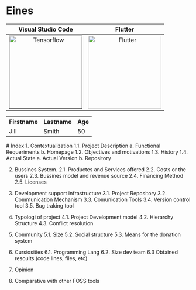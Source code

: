<!-- TITLE: 1. Home -->
<!-- SUBTITLE: A quick summary of Home -->

# Eines

| Visual Studio Code| Flutter |
|:-------------------------:|:-------------------------:|
|  [<img width="200" alt="Tensorflow" src="https://mospaw.com/wp-content/uploads/2018/07/Visual_Studio_code_logo-274x300.pnghttps://wiki-js-epl.herokuapp.com/visual-studio-code">]()|[<img width="200" alt="Flutter" src="https://pbs.twimg.com/profile_images/760249570085314560/yCrkrbl3_400x400.jpg">](https://wiki-js-epl.herokuapp.com/flutter) 

 <table style="width:100%">
  <tr>
    <th>Firstname</th>
    <th>Lastname</th>
    <th>Age</th>
  </tr>
  <tr>
    <td>Jill</td>
    <td>Smith</td>
    <td>50</td>
  </tr>
</table> 
# Índex
1. Contextualization
	1.1. Project Description
        a. Functional Requeriments
				b. Homepage
	1.2. Objectives and motivations
    1.3. History
    1.4. Actual State
        a. Actual Version
        b. Repository 

2. Bussines System.
    2.1. Productes and Services offered
    2.2. Costs or the users
    2.3. Bussines model and revenue source
    2.4. Financing Method
    2.5. Licenses

3. Development support infrastructure
    3.1. Project Repository
    3.2. Communication Mechanism
    3.3. Comunication Tools
    3.4. Version control tool
    3.5. Bug traking tool

4. Typologi of project
    4.1. Project Development model
    4.2. Hierarchy Structure
    4.3. Conflict resolution

5. Community
    5.1. Size
    5.2. Social structure
    5.3. Means for the donation system

6. Cursiosities
    6.1. Programming Lang
    6.2. Size dev team
    6.3 Obtained resoults (code lines, files, etc)

7. Opinion
8. Comparative with other FOSS tools
